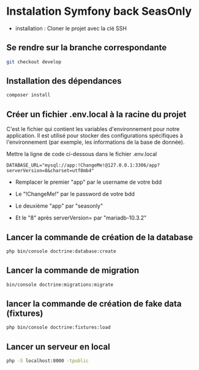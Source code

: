 # Instalation Symfony back SeasOnly

- installation : 
Cloner le projet avec la clé SSH

## Se rendre sur la branche correspondante

```bash
git checkout develop
```

## Installation des dépendances

```bash
composer install
```

## Créer un fichier .env.local à la racine du projet

C'est le fichier qui contient les variables d'environnement pour notre application. Il est utilisé pour stocker des configurations spécifiques à l'environnement (par exemple, les informations de la base de donnée).

Mettre la ligne de code ci-dessous dans le fichier .env.local

```env
DATABASE_URL="mysql://app:!ChangeMe!@127.0.0.1:3306/app?serverVersion=8&charset=utf8mb4"
```

- Remplacer le premier "app" par le username de votre bdd

- Le "!ChangeMe!" par le password de votre bdd

- Le deuxième "app" par "seasonly"

- Et le "8" après serverVersion= par "mariadb-10.3.2"

## Lancer la commande de création de la database

```bash
php bin/console doctrine:database:create
```

## Lancer la commande de migration

```bash
bin/console doctrine:migrations:migrate
```

## lancer la commande de création de fake data (fixtures)

```bash
php bin/console doctrine:fixtures:load
```

## Lancer un serveur en local

```bash
php -S localhost:8000 -tpublic
```
